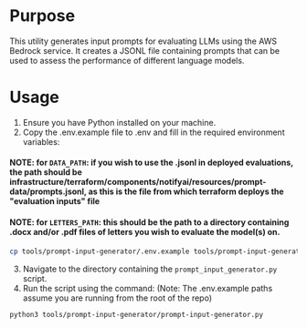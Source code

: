 # Purpose
This utility generates input prompts for evaluating LLMs using the AWS Bedrock service.
It creates a JSONL file containing prompts that can be used to assess the performance of different language models.

# Usage
1. Ensure you have Python installed on your machine.
2. Copy the .env.example file to .env and fill in the required environment variables:

#### NOTE: for `DATA_PATH`: if you wish to use the .jsonl in deployed evaluations, the path should be infrastructure/terraform/components/notifyai/resources/prompt-data/prompts.jsonl, as this is the file from which terraform deploys the "evaluation inputs" file

#### NOTE: for `LETTERS_PATH`: this should be the path to a directory containing .docx and/or .pdf files of letters you wish to evaluate the model(s) on.

  ```bash
  cp tools/prompt-input-generator/.env.example tools/prompt-input-generator/.env
  ```

3. Navigate to the directory containing the `prompt_input_generator.py` script.
4. Run the script using the command: (Note: The .env.example paths assume you are running from the root of the repo)
  ```bash
  python3 tools/prompt-input-generator/prompt-input-generator.py
  ```
